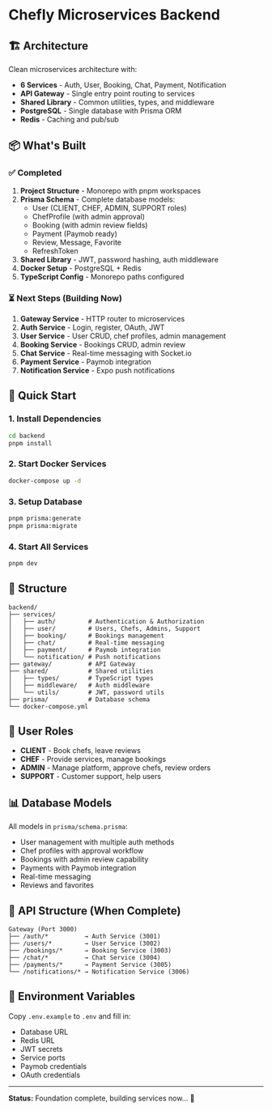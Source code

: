 # Chefly Microservices Backend

## 🏗️ Architecture

Clean microservices architecture with:
- **6 Services** - Auth, User, Booking, Chat, Payment, Notification
- **API Gateway** - Single entry point routing to services
- **Shared Library** - Common utilities, types, and middleware
- **PostgreSQL** - Single database with Prisma ORM
- **Redis** - Caching and pub/sub

## 📦 What's Built

### ✅ Completed
1. **Project Structure** - Monorepo with pnpm workspaces
2. **Prisma Schema** - Complete database models:
   - User (CLIENT, CHEF, ADMIN, SUPPORT roles)
   - ChefProfile (with admin approval)
   - Booking (with admin review fields)
   - Payment (Paymob ready)
   - Review, Message, Favorite
   - RefreshToken
3. **Shared Library** - JWT, password hashing, auth middleware
4. **Docker Setup** - PostgreSQL + Redis
5. **TypeScript Config** - Monorepo paths configured

### ⏳ Next Steps (Building Now)
1. **Gateway Service** - HTTP router to microservices
2. **Auth Service** - Login, register, OAuth, JWT
3. **User Service** - User CRUD, chef profiles, admin management
4. **Booking Service** - Bookings CRUD, admin review
5. **Chat Service** - Real-time messaging with Socket.io
6. **Payment Service** - Paymob integration
7. **Notification Service** - Expo push notifications

## 🚀 Quick Start

### 1. Install Dependencies
```bash
cd backend
pnpm install
```

### 2. Start Docker Services
```bash
docker-compose up -d
```

### 3. Setup Database
```bash
pnpm prisma:generate
pnpm prisma:migrate
```

### 4. Start All Services
```bash
pnpm dev
```

## 📁 Structure

```
backend/
├── services/
│   ├── auth/         # Authentication & Authorization
│   ├── user/         # Users, Chefs, Admins, Support
│   ├── booking/      # Bookings management
│   ├── chat/         # Real-time messaging
│   ├── payment/      # Paymob integration
│   └── notification/ # Push notifications
├── gateway/          # API Gateway
├── shared/           # Shared utilities
│   ├── types/        # TypeScript types
│   ├── middleware/   # Auth middleware
│   └── utils/        # JWT, password utils
├── prisma/           # Database schema
└── docker-compose.yml
```

## 🔐 User Roles

- **CLIENT** - Book chefs, leave reviews
- **CHEF** - Provide services, manage bookings
- **ADMIN** - Manage platform, approve chefs, review orders
- **SUPPORT** - Customer support, help users

## 📊 Database Models

All models in `prisma/schema.prisma`:
- User management with multiple auth methods
- Chef profiles with approval workflow
- Bookings with admin review capability
- Payments with Paymob integration
- Real-time messaging
- Reviews and favorites

## 🎯 API Structure (When Complete)

```
Gateway (Port 3000)
├── /auth/*          → Auth Service (3001)
├── /users/*         → User Service (3002)
├── /bookings/*      → Booking Service (3003)
├── /chat/*          → Chat Service (3004)
├── /payments/*      → Payment Service (3005)
└── /notifications/* → Notification Service (3006)
```

## 📝 Environment Variables

Copy `.env.example` to `.env` and fill in:
- Database URL
- Redis URL
- JWT secrets
- Service ports
- Paymob credentials
- OAuth credentials

---

**Status:** Foundation complete, building services now... 🚧

